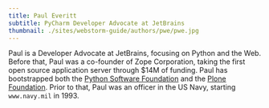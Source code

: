 ```yaml
---
title: Paul Everitt
subtitle: PyCharm Developer Advocate at JetBrains
thumbnail: ./sites/webstorm-guide/authors/pwe/pwe.jpg
---
```


Paul is a Developer Advocate at JetBrains, focusing on Python and the Web. Before that, Paul
was a co-founder of Zope Corporation, taking the first open source
application server through $14M of funding. Paul has bootstrapped both
the [Python Software Foundation](https://www.python.org/psf/) and the [Plone Foundation](https://plone.org/foundation). Prior to that,
Paul was an officer in the US Navy, starting `www.navy.mil` in 1993.
